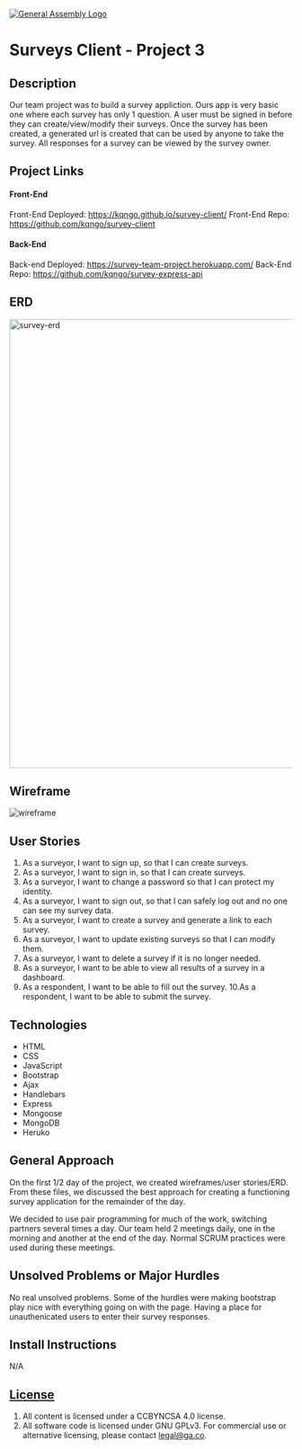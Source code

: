 [![General Assembly Logo](https://camo.githubusercontent.com/1a91b05b8f4d44b5bbfb83abac2b0996d8e26c92/687474703a2f2f692e696d6775722e636f6d2f6b6538555354712e706e67)](https://generalassemb.ly/education/web-development-immersive)


# Surveys Client - Project 3

## Description

Our team project was to build a survey appliction.  Ours app is very basic one
where each survey has only 1 question.  A user must be signed in before they can
create/view/modify their surveys.  Once the survey has been created, a generated
url is created that can be used by anyone to take the survey.  All responses for
a survey can be viewed by the survey owner.

## Project Links

#### Front-End
Front-End Deployed: https://kqngo.github.io/survey-client/
Front-End Repo: https://github.com/kqngo/survey-client

#### Back-End
Back-end Deployed: https://survey-team-project.herokuapp.com/
Back-End Repo: https://github.com/kqngo/survey-express-api

## ERD

<img width="799" alt="survey-erd" src="https://cloud.githubusercontent.com/assets/26236941/26231452/46391b96-3c1d-11e7-8935-76639a88c23d.png">

## Wireframe

![wireframe](https://cloud.githubusercontent.com/assets/26236941/26231176/b2b47f6a-3c1b-11e7-8854-592fa0bf78f5.png)

## User Stories

1. As a surveyor, I want to sign up, so that I can create surveys.
2. As a surveyor, I want to sign in, so that I can create surveys.
3. As a surveyor, I want to change a password so that I can protect my identity.
4. As a surveyor, I want to sign out, so that I can safely log out and no one can see my survey data.
5. As a surveyor, I want to create a survey and generate a link to each survey.
6. As a surveyor, I want to update existing surveys so that I can modify them.
7. As a surveyor, I want to delete a survey if it is no longer needed.
8. As a surveyor, I want to be able to view all results of a survey in a dashboard.
9. As a respondent, I want to be able to fill out the survey.
10.As a respondent, I want to be able to submit the survey.


## Technologies

-   HTML
-   CSS
-   JavaScript
-   Bootstrap
-   Ajax
-   Handlebars
-   Express
-   Mongoose
-   MongoDB
-   Heruko

## General Approach

On the first 1/2 day of the project, we created wireframes/user stories/ERD.
From these files, we discussed the best approach for creating a functioning
survey application for the remainder of the day.

We decided to use pair programming for much of the work, switching partners
several times a day.  Our team held 2 meetings daily, one in the morning and
another at the end of the day.  Normal SCRUM practices were used during these
meetings.

## Unsolved Problems or Major Hurdles

No real unsolved problems.  Some of the hurdles were making bootstrap play
nice with everything going on with the page.  Having a place for unauthenicated
users to enter their survey responses.

## Install Instructions

N/A

## [License](LICENSE)

1.  All content is licensed under a CC­BY­NC­SA 4.0 license.
1.  All software code is licensed under GNU GPLv3. For commercial use or
    alternative licensing, please contact legal@ga.co.
